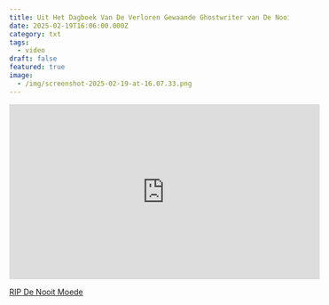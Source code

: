```yaml
---
title: Uit Het Dagboek Van De Verloren Gewaande Ghostwriter van De Nooit Moede
date: 2025-02-19T16:06:00.000Z
category: txt
tags:
  - video
draft: false
featured: true
image:
  - /img/screenshot-2025-02-19-at-16.07.33.png
---
```

<iframe width="560" height="315" src="https://www.youtube.com/embed/_kVwp9usye8?si=wXbZ19_eSqQzA5rA" title="YouTube video player" frameborder="0" allow="accelerometer; autoplay; clipboard-write; encrypted-media; gyroscope; picture-in-picture; web-share" referrerpolicy="strict-origin-when-cross-origin" allowfullscreen></iframe>

[RIP De Nooit Moede](https://kontakt.bandcamp.com/album/rip)
